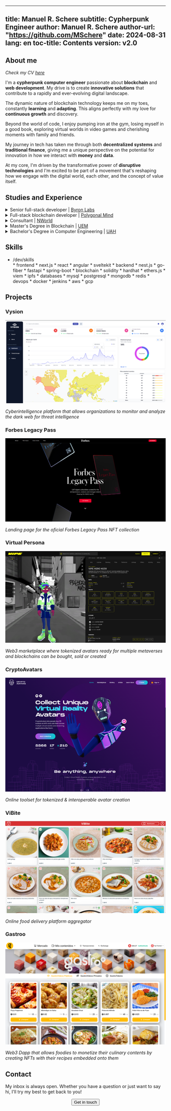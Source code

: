 
---
title: Manuel R. Schere
subtitle: Cypherpunk Engineer
author: Manuel R. Schere
author-url: "https://github.com/MSchere"
date: 2024-08-31
lang: en
toc-title: Contents
version: v2.0
---

## About me
*Check my CV <a href="cv/Europass_EN.pdf" target="_blank">here</a>*

I'm a **cypherpunk computer engineer** passionate about **blockchain** and **web development**. My drive is to create **innovative solutions** that contribute to a rapidly and ever-evolving digital landscape.

The dynamic nature of blockchain technology keeps me on my toes, constantly **learning** and **adapting**. This aligns perfectly with my love for **continuous growth** and discovery.

Beyond the world of code, I enjoy pumping iron at the gym, losing myself in a good book, exploring virtual worlds in video games and cherishing moments with family and friends.

My journey in tech has taken me through both **decentralized systems** and **traditional finance**, giving me a unique perspective on the potential for innovation in how we interact with **money** and **data**.

At my core, I'm driven by the transformative power of **disruptive technologies** and I'm excited to be part of a movement that's reshaping how we engage with the digital world, each other, and the concept of value itself.

## Studies and Experience

<details>
<summary>Senior full-stack developer | <a href="https://byronlabs.io" target="_blank">Byron Labs</a></summary>
<p>*January 2024 - Ongoing*</p>
- Design & development of the <a class="accent" href="https://vysion.ai" target="_blank">Vysion</a> platform. A **cyberintelligence** platform that allows organizations to monitor the **dark web** for threat detection and prevention.

- Working in a small 5 person **remote team**.

- Typescript, Next.js, Python, FastApi, Selenium, Elasticsearch, AWS, Docker
</details>

<details>
<summary>Full-stack blockchain developer | <a href="https://www.polygonalmind.com" target="_blank">Polygonal Mind</a></summary>
<p>*September 2022 - January 2024*</p>
- Development of the **Virtual Persona** project. A decentralized marketplace to buy, sell or create tokenized avatars ready for multiple metaverses and EVM-compatible blockchains.

- Development of the CA-Marketplace **smart contract**, integration of frontend and backend systems with the supported chains.

- Development of **Web3** projects for external clients such as NFT collections and DAOs.

- Worked in a 10 person **scrum team** on-site.

- Hardhat, Solidity, Typescript, Ethers.js, Angular, Nest.js, OpenZeppelin, Next.js
</details>

<details>
<summary>Consultant | <a href="https://n.world" target="_blank">NWorld</a></summary>
<p>*September 2021 - August 2022*</p>
- Development and maintenance of **wholesale banking systems** for BBVA, a multinational Spanish bank.

- Wrote data reconciliation scripts using **Python** and the **Pandas** library.

- Worked with 2 different multidisciplinary teams on-site.

- MySQL, Java, Kotlin, PHP, Python, Pandas
</details>

<details>
<summary>Master's Degree in Blockchain | <a href="https://universidadeuropea.com/en" target="_blank">UEM</a></summary>
<p>*March 2022 - July 2022*</p>
- Master's degree taken at **Universidad Europea de Madrid**, a prestigious private Spanish university.

- Learned smart contract development using **Solidity** and deployment on various EVM-compatible blockchains such as Ethereum, Polygon and Avalanche.

- Created and administered nodes of the main blockchain networks like Bitcoin, Ethereum and Hyperledger Fabric.

- My final master's degree project was **Gastroo**, a Web3 Dapp that allows foodies to monetize their culinary contents by embedding their recipes into NFTs.
</details>

<details>
<summary>Bachelor's Degree in Computer Engineering | <a href="https://uah.es/en" target="_blank">UAH</a></summary>
<p>*September 2017 - September 2021*</p>
- Engineering degree taken at **Universidad de Alcalá**, a well-known Spanish public university.

- The most challenging 4 years of my life, in which I developed **very varied projects**, some of which include a self-driving car controller, a custom compiler and a fast-food delivery app.

- As my final degree project, I developed a prototype on FreeRTOS of the software run by the EPD ICU (a solar wind measuring device) onboard Solar Orbiter, a satellite launched by the **European Space Agency**.
</details>

## Skills

<ul class="tree"><li><p style="margin: 0;">/dev/skills</p>
* frontend
    * next.js
    * react
    * angular
    * sveltekit
* backend
    * nest.js
    * go-fiber
    * fastapi
    * spring-boot
* blockchain
    * solidity
    * hardhat
    * ethers.js
    * viem
    * ipfs
* databases
    * mysql
    * postgresql
    * mongodb
    * redis
* devops
    * docker
    * jenkins
    * aws
    * gcp
</li></ul>

## Projects

### Vysion

![](images/vysion.png)

*Cyberintelligence platform that allows organizations to monitor and analyze the dark web for threat intelligence*

### Forbes Legacy Pass

![](images/forbes.png)

*Landing page for the oficial Forbes Legacy Pass NFT collection*

### Virtual Persona
![](images/vipe.png)

*Web3 marketplace where tokenized avatars ready for multiple metaverses and blockchains can be bought, sold or created*

### CryptoAvatars
![](images/ca.png)

*Online toolset for tokenized & interoperable avatar creation*


### ViBite
![](images/vibite.png)

*Online food delivery platform aggregator*

### Gastroo
![](images/gastroo.png)

*Web3 Dapp that allows foodies to monetize their culinary contents by creating NFTs with their recipes embedded onto them*

## Contact

My inbox is always open. Whether you have a question or just want to say hi, I'll try my best to get back to you!

<div style="display: flex; justify-content: center;">
<a href="mailto:manu_schere@proton.me">
<button>Get in touch</button>
</a>
</div>

